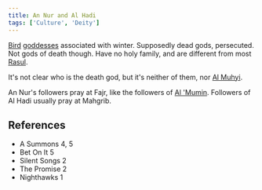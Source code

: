 ```yaml
---
title: An Nur and Al Hadi
tags: ['Culture', 'Deity']
---
```

[Bird](/_wiki/bird.md) [goddesses](/_wiki/gods.md) associated with winter. Supposedly dead gods, persecuted. Not gods of death though. Have no holy family, and are different from most [Rasul](/_wiki/rasul.md).

It's not clear who is the death god, but it's neither of them, nor [Al Muhyi](/_wiki/al-muhyi.md).

An Nur's followers pray at Fajr, like the followers of [Al 'Mumin](/_wiki/al-mumin.md). Followers of Al Hadi usually pray at Mahgrib.

## References
- A Summons 4, 5
- Bet On It 5
- Silent Songs 2
- The Promise 2
- Nighthawks 1
